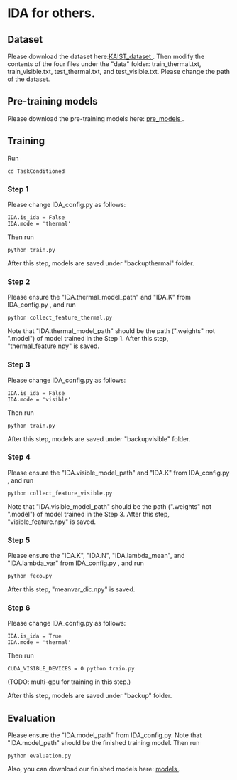 # IDA for others.

## Dataset

Please download the dataset here:<a href="https://drive.google.com/file/d/14A3K2IPPPC8-BwPh-YjeHARaZqjnR655/view?usp=sharing">KAIST_dataset </a>. Then modify the contents of the four files under the "data" folder: train_thermal.txt, train_visible.txt, test_thermal.txt, and test_visible.txt. Please change the path of the dataset.

## Pre-training models

Please download the pre-training models here: <a href="https://drive.google.com/file/d/1Kyoyira0liRRr_FOY8DDSeATLQAwXtu-/view?usp=sharing](https://drive.google.com/drive/folders/1PBcThV9qMB9ZXi8X9lwNAScuAp4sBVds?usp=sharing">pre_models </a>.

## Training

Run

```
cd TaskConditioned
```

### Step 1

Please change IDA_config.py as follows:

```
IDA.is_ida = False
IDA.mode = 'thermal'
```

Then run 

```
python train.py
```

After this step, models are saved under "backupthermal" folder.

### Step 2

Please ensure the "IDA.thermal_model_path" and "IDA.K" from IDA_config.py , and run

```
python collect_feature_thermal.py
```

Note that "IDA.thermal_model_path" should be the path (".weights" not ".model") of model trained in the Step 1. After this step, "thermal_feature.npy" is saved.

### Step 3

Please change IDA_config.py as follows:

```
IDA.is_ida = False
IDA.mode = 'visible'
```

Then run 

```
python train.py
```

After this step, models are saved under "backupvisible" folder.

### Step 4

Please ensure the "IDA.visible_model_path" and "IDA.K" from IDA_config.py , and run

```
python collect_feature_visible.py
```

Note that "IDA.visible_model_path" should be the path (".weights" not ".model") of model trained in the Step 3. After this step, "visible_feature.npy" is saved.

### Step 5

Please ensure the "IDA.K", "IDA.N", "IDA.lambda_mean", and "IDA.lambda_var" from IDA_config.py , and run

```
python feco.py
```

After this step, "meanvar_dic.npy" is saved.

### Step 6

Please change IDA_config.py as follows:

```
IDA.is_ida = True
IDA.mode = 'thermal'
```

Then run

```
CUDA_VISIBLE_DEVICES = 0 python train.py
```
(TODO: multi-gpu for training in this step.)

After this step, models are saved under "backup" folder.

## Evaluation

Please ensure the "IDA.model_path" from IDA_config.py. Note that "IDA.model_path" should be the finished training model. Then run

```
python evaluation.py
```

Also, you can download our finished models here: <a href="https://drive.google.com/drive/folders/14o9pdR3L6eRIVNe8wi-V4SqOn7uQoara?usp=share_link">models </a>.
